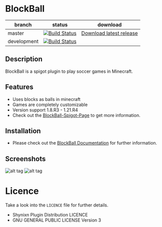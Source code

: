 # BlockBall


| branch        | status                                                                                                                                                        | download                                                                 |
| ------------- |---------------------------------------------------------------------------------------------------------------------------------------------------------------|--------------------------------------------------------------------------| 
| master        | [![Build Status](https://github.com/Shynixn/BlockBall/actions/workflows/main.yml/badge.svg?branch=master)](https://github.com/Shynixn/BlockBall/actions)      | [Download latest release](https://github.com/Shynixn/BlockBall/releases) |
| development        | [![Build Status](https://github.com/Shynixn/BlockBall/actions/workflows/main.yml/badge.svg?branch=development)](https://github.com/Shynixn/BlockBall/actions) |                                                                          |


## Description

BlockBall is a spigot plugin to play soccer games in Minecraft.

## Features

* Uses blocks as balls in minecraft
* Games are completely customizable
* Version support 1.8.R3 - 1.21.R4
* Check out the [BlockBall-Spigot-Page](https://www.spigotmc.org/resources/15320/) to get more information. 

## Installation

* Please check out the [BlockBall Documentation](https://shynixn.github.io/BlockBall/) for further information.

## Screenshots

![alt tag](http://www.mediafire.com/convkey/3383/6zhpiiijhk022s5zg.jpg)
![alt tag](http://www.mediafire.com/convkey/a253/ur76bhb6doccomvzg.jpg)

# Licence

Take a look into the ``LICENCE`` file for further details.

* Shynixn Plugin Distribution LICENCE
* GNU GENERAL PUBLIC LICENSE Version 3
